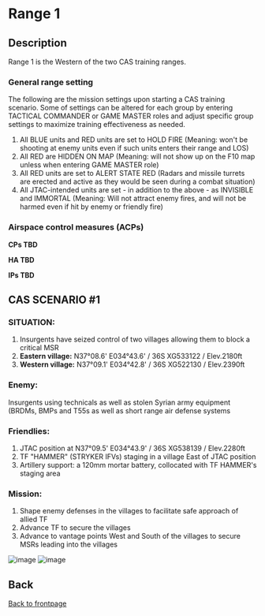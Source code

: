 # Range 1

## Description

Range 1 is the Western of the two CAS training ranges.

### General range setting
The following are the mission settings upon starting a CAS training scenario. Some of settings can be altered for each group by entering TACTICAL COMMANDER or GAME MASTER roles and adjust specific group settings to maximize training effectiveness as needed.

1) All BLUE units and RED units are set to HOLD FIRE (Meaning: won't be shooting at enemy units even if such units enters their range and LOS)
2) All RED are HIDDEN ON MAP (Meaning: will not show up on the F10 map unless when entering GAME MASTER role)
3) All RED units are set to ALERT STATE RED (Radars and missile turrets are erected and active as they would be seen during a combat situation)
4) All JTAC-intended units are set - in addition to the above - as INVISIBLE and IMMORTAL (Meaning: Will not attract enemy fires, and will not be harmed even if hit by enemy or friendly fire)

### Airspace control measures (ACPs)

**CPs TBD**

**HA TBD**

**IPs TBD**


## CAS SCENARIO #1
### SITUATION:

1) Insurgents have seized control of two villages allowing them to block a critical MSR
2) **Eastern village:** N37°08.6' E034°43.6' / 36S XG533122 / Elev.2180ft
3) **Western village:** N37°09.1' E034°42.8' / 36S XG522130 / Elev.2390ft

### Enemy:
Insurgents using technicals as well as stolen Syrian army equipment (BRDMs, BMPs and T55s as well as short range air defense systems

### Friendlies:
1) JTAC position at N37°09.5' E034°43.9' / 36S XG538139 / Elev.2280ft
2) TF "HAMMER" (STRYKER IFVs) staging in a village East of JTAC position
3) Artillery support: a 120mm mortar battery, collocated with TF HAMMER's staging area

### Mission:
1) Shape enemy defenses in the villages to facilitate safe approach of allied TF 
2) Advance TF to secure the villages
3) Advance to vantage points West and South of the villages to secure MSRs leading into the villages 

![image](https://user-images.githubusercontent.com/42184209/194570796-89c73459-ae95-4cb5-9d19-8a8cb5f9d112.png)
![image](https://user-images.githubusercontent.com/42184209/194570687-f9500347-bfb0-41d2-9cd7-b13dcffe993d.png)



## Back
[Back to frontpage](https://132nd-vwing.github.io/TRMT-Brief/)
